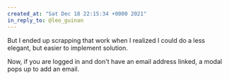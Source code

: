 ```yaml
---
created_at: "Sat Dec 18 22:15:34 +0000 2021"
in_reply_to: @leo_guinan
---
```


But I ended up scrapping that work when I realized I could do a less elegant, but easier to implement solution.

Now, if you are logged in and don't have an email address linked, a modal pops up to add an email.